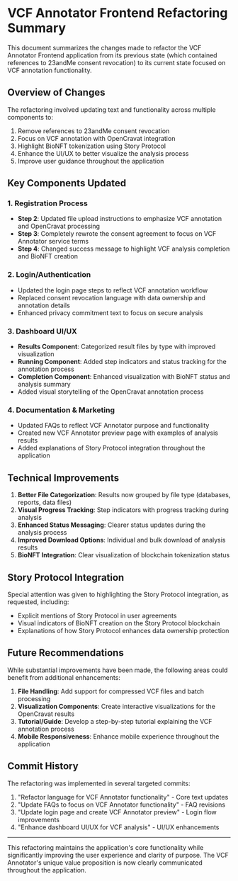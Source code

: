 # VCF Annotator Frontend Refactoring Summary

This document summarizes the changes made to refactor the VCF Annotator Frontend application from its previous state (which contained references to 23andMe consent revocation) to its current state focused on VCF annotation functionality.

## Overview of Changes

The refactoring involved updating text and functionality across multiple components to:

1. Remove references to 23andMe consent revocation
2. Focus on VCF annotation with OpenCravat integration
3. Highlight BioNFT tokenization using Story Protocol
4. Enhance the UI/UX to better visualize the analysis process
5. Improve user guidance throughout the application

## Key Components Updated

### 1. Registration Process
- **Step 2**: Updated file upload instructions to emphasize VCF annotation and OpenCravat processing
- **Step 3**: Completely rewrote the consent agreement to focus on VCF Annotator service terms
- **Step 4**: Changed success message to highlight VCF analysis completion and BioNFT creation

### 2. Login/Authentication
- Updated the login page steps to reflect VCF annotation workflow
- Replaced consent revocation language with data ownership and annotation details
- Enhanced privacy commitment text to focus on secure analysis

### 3. Dashboard UI/UX
- **Results Component**: Categorized result files by type with improved visualization
- **Running Component**: Added step indicators and status tracking for the annotation process
- **Completion Component**: Enhanced visualization with BioNFT status and analysis summary
- Added visual storytelling of the OpenCravat annotation process

### 4. Documentation & Marketing
- Updated FAQs to reflect VCF Annotator purpose and functionality
- Created new VCF Annotator preview page with examples of analysis results
- Added explanations of Story Protocol integration throughout the application

## Technical Improvements

1. **Better File Categorization**: Results now grouped by file type (databases, reports, data files)
2. **Visual Progress Tracking**: Step indicators with progress tracking during analysis
3. **Enhanced Status Messaging**: Clearer status updates during the analysis process
4. **Improved Download Options**: Individual and bulk download of analysis results
5. **BioNFT Integration**: Clear visualization of blockchain tokenization status

## Story Protocol Integration

Special attention was given to highlighting the Story Protocol integration, as requested, including:

- Explicit mentions of Story Protocol in user agreements
- Visual indicators of BioNFT creation on the Story Protocol blockchain
- Explanations of how Story Protocol enhances data ownership protection

## Future Recommendations

While substantial improvements have been made, the following areas could benefit from additional enhancements:

1. **File Handling**: Add support for compressed VCF files and batch processing
2. **Visualization Components**: Create interactive visualizations for the OpenCravat results
3. **Tutorial/Guide**: Develop a step-by-step tutorial explaining the VCF annotation process
4. **Mobile Responsiveness**: Enhance mobile experience throughout the application

## Commit History

The refactoring was implemented in several targeted commits:

1. "Refactor language for VCF Annotator functionality" - Core text updates
2. "Update FAQs to focus on VCF Annotator functionality" - FAQ revisions
3. "Update login page and create VCF Annotator preview" - Login flow improvements
4. "Enhance dashboard UI/UX for VCF analysis" - UI/UX enhancements

---

This refactoring maintains the application's core functionality while significantly improving the user experience and clarity of purpose. The VCF Annotator's unique value proposition is now clearly communicated throughout the application.